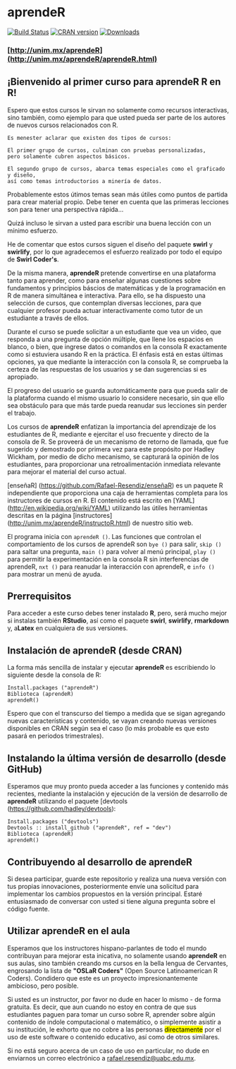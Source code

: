 # aprendeR

[![Build Status](https://unim.mx.png?branch=master)](https://unim.mx/aprendeR/aprendeR)
[![CRAN version](http://www.r-pkg.org/badges/version/aprendeR?color=3399ff)](https://cran.r-project.org/package=aprendeR)
[![Downloads](http://cranlogs.r-pkg.org/badges/aprendeR?color=3399ff)](http://cran-logs.rstudio.com/)


### [http://unim.mx/aprendeR](http://unim.mx/aprendeR/aprendeR.html)

## ¡Bienvenido al primer curso para aprendeR R en R!

Espero que estos cursos le sirvan no solamente como recursos interactivas, sino también, como ejemplo para que usted pueda ser parte de los autores de nuevos cursos relacionados con R.

```
Es menester aclarar que existen dos tipos de cursos:

El primer grupo de cursos, culminan con pruebas personalizadas, 
pero solamente cubren aspectos básicos.

El segundo grupo de cursos, abarca temas especiales como el graficado y diseño, 
así como temas introductorios a minería de datos.
```
Probablemente estos útimos temas sean más útiles como puntos de partida para crear material propio.
Debe tener en cuenta que las primeras lecciones son para tener una perspectiva rápida...


Quizá incluso le sirvan a usted para escribir una buena lección con un mínimo esfuerzo.

He de comentar que estos cursos siguen el diseño del paquete <b>swirl</b> y <b>swirlify</b>, por lo que agradecemos el esfuerzo realizado por todo el equipo de <b>Swirl Coder's</b>.


De la misma manera, <b>aprendeR</b> pretende convertirse en una plataforma tanto para aprender, como para enseñar algunas cuestiones sobre fundamentos y principios báscios de matemáticas y de la programación en R de manera simultánea e interactiva. Para ello, se ha dispuesto una selección de cursos, que contemplan diversas lecciones, para que cualquier profesor pueda actuar interactivamente como tutor de un estudiante a través de ellos. 

Durante el curso se puede solicitar a un estudiante que vea un video, que responda a una pregunta de opción múltiple, que llene los espacios en blanco, o bien, que ingrese datos o comandos en la consola R exactamente como si estuviera usando R en la práctica. El énfasis está en estas últimas opciones, ya que mediante la interacción con la consola R, se comprueba la certeza de las respuestas de los usuarios y se dan sugerencias si es apropiado. 

El progreso del usuario se guarda automáticamente para que pueda salir de la plataforma cuando el mismo usuario lo considere necesario, sin que ello sea obstáculo para que más tarde pueda reanudar sus lecciones sin perder el trabajo.

Los cursos de <b>aprendeR</b> enfatizan la importancia del aprendizaje de los estudiantes de R, mediante e ejercitar el uso frecuente y directo de la consola de R. Se proveerá de un mecanismo de retorno de llamada, que fue sugerido y demostrado por primera vez para este propósito por Hadley Wickham, por medio de dicho mecanismo, se capturará la opinión de los estudiantes, para proporcionar una retroalimentación inmediata relevante para mejorar el material del curso actual.

[enseñaR] (https://github.com/Rafael-Resendiz/enseñaR) es un paquete R independiente que proporciona una caja de herramientas completa para los instructores de cursos en R. El contenido está escrito en [YAML] (http://en.wikipedia.org/wiki/YAML) utilizando las útiles herramientas descritas en la página [instructores] (http://unim.mx/aprendeR/instructoR.html) de nuestro sitio web.

El programa inicia con `aprendeR ()`. Las funciones que controlan el comportamiento de los cursos de aprendeR son `bye ()` para salir, `skip ()` para saltar una pregunta, `main ()` para volver al menú principal, `play ()` para permitir la experimentación en la consola R sin interferencias de aprendeR, `nxt ()` para reanudar la interacción con aprendeR, e `info ()` para mostrar un menú de ayuda.

## Prerrequisitos

Para acceder a este curso debes tener instalado <b>R</b>, pero, será mucho mejor si instalas también <b>RStudio</b>, así como el paquete <b>swirl</b>, <b>swirlify</b>, <b>rmarkdown</b> y, a<b>Latex</b> en cualquiera de sus versiones.


## Instalación de aprendeR (desde CRAN)

La forma más sencilla de instalar y ejecutar <b>aprendeR</b> es escribiendo lo siguiente desde la consola de R:

```
Install.packages ("aprendeR")
Biblioteca (aprendeR)
aprendeR()
```

Espero que con el transcurso del tiempo a medida que se sigan agregando nuevas características y contenido, se vayan creando nuevas versiones disponibles en CRAN según sea el caso (lo más probable es que esto pasará en periodos trimestrales).

## Instalando la última versión de desarrollo (desde GitHub)

Esperamos que muy pronto pueda acceder a las funciones y contenido más recientes, mediante la instalación y ejecución de la versión de desarrollo de <b>aprendeR</b> utilizando el paquete [devtools (https://github.com/hadley/devtools):

```
Install.packages ("devtools")
Devtools :: install_github ("aprendeR", ref = "dev")
Biblioteca (aprendeR)
aprendeR()
```

## Contribuyendo al desarrollo de aprendeR

Si desea participar, guarde este repositorio y realiza una nueva versión con tus propias innovaciones,  posteriormente envíe una solicitud para implementar los cambios propuestos en la versión principal. Estaré entusiasmado de conversar con usted si tiene alguna pregunta sobre el código fuente.

## Utilizar aprendeR en el aula

Esperamos que los instructores hispano-parlantes de todo el mundo contribuyan para mejorar esta inicativa, no solamente usando <b>aprendeR</b> en sus aulas, sino también creando ms cursos en la bella lengua de Cervantes, engrosando la lista de <b>"OSLaR Coders"</b> (Open Source Latinoamerican R Coders). Condidero que este es un proyecto impresionantemente ambicioso, pero posible. 

Si usted es un instructor, por favor no dude en hacer lo mismo - de forma gratuita. Es decir, que aun cuando no estoy en contra de que sus estudiantes paguen para tomar un curso sobre R, aprender sobre algún contenido de índole computacional o matemático, o simplemente asistir a su institución, le exhorto que no cobre a las personas <mark>directamente</mark> por el uso de este software o contenido educativo, así como de otros similares.

Si no está seguro acerca de un caso de uso en particular, no dude en enviarnos un correo electrónico a rafael.resendiz@uabc.edu.mx.
